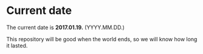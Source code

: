 # Current date

The current date is **2017.01.19.** (YYYY.MM.DD.)

This repository will be good when the world ends, so we will know how long it lasted.